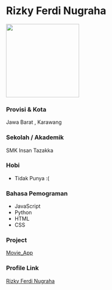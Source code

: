 # Rizky Ferdi Nugraha

<img src="https://lh3.googleusercontent.com/cu8YO1pSqgC2vnR6aXUZ24LLeauDBx-aF9_j1dxOGpqGpes9TO32XVyHAlIyFCEnFBvPyEeBWCQKW7slZeCdYOp1LGPvpf-K-EH01zAj1nNB9BW5tH88O5D9pOpkg4IMtDYc2W194whNNqUNu0XGL2IQvWTdUS9CZIgR7oRFXNbcbX3zaankI8yipWo27Tdz1upd1jIHp6w_OqJm40TZ4KA6PtmVmWWGkO_vSWg019M0HiLI7QP971SQUJ3FnkpkLLUMcOiHBjF-2Y8K7UGKu1A7Q-PtJ2lt7Fq5649wVn8_Q6cRS-PpKtE_NhDh1yeGy3V6aX1dT5DN0vNcNyup8RnWtaElVDV-YTiBOpooURFE4noGjOiQ4qqLM3tE5-yNWvSvjvkvL2dZVufOtI2pyxBpXEvoBLH5jOndKbC_MlCwSWvaQ99aiNiBz7U-VOrEvqdsq--BoYZMzlGB_FXGXyt3ka-NyZCpqYq0yzUuDhv5FPC19ooIGRwMKiJGWv2ZHtEDIjHPrfOh18QyPXM2OyECktjJ6t1S84GaBpQkn_U889b2uN6vc0v24bq5COFuQ4RLmHHs0if-MTDNBFWaXzPC71QLaASGrpW7kHY01Qs0pwrsSmQLSMLTYO7Qp1CByiIT4uoYMqZOPinRWB_3JPXxCWgx8Ex0ZY0k_gr9c3vrP0cPetrb-QmQWVnX6w=w878-h658-no?authuser=0" width="200" height="200" align="center"/>

### Provisi & Kota

Jawa Barat , Karawang

### Sekolah / Akademik

SMK Insan Tazakka

### Hobi

- Tidak Punya :(


### Bahasa Pemograman 

- JavaScript
- Python
- HTML
- CSS

### Project

[Movie_App](bit.ly/movierfnapp)

### Profile Link

[Rizky Ferdi Nugraha](https://github.com/rcmiryad123)
